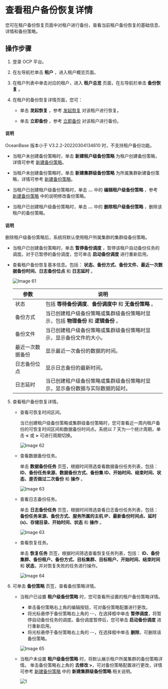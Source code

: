 # 查看租户备份恢复详情

您可在租户备份恢复页面中对租户进行备份，查看当前租户备份恢复的基础信息、详情和备份策略。

## 操作步骤

1. 登录 OCP 平台。

2. 在左导航栏单击 **租户** ，进入租户概览页面。

3. 在租户列表中单击对应的租户，进入 **租户总览** 页面，在左导航栏单击 **备份恢复** 。

4. 在租户的备份恢复详情页面，您可：

   * 单击 **发起恢复** ，参考 [发起恢复](4.initiate-a-recovery-task.md) 对该租户进行恢复。

   * 单击 **立即备份** ，参考 [立即备份](3.back-up.md) 对该租户进行备份。

  <main id="notice" type='explain'>
    <h4>说明</h4>
    <p>OceanBase 版本小于 V3.2.2-20220304134610 时，不支持租户备份功能。</p>
  </main>

   * 当租户未创建备份策略时，单击 **新建租户级备份策略** 为租户创建备份策略，详情可参考 [新建备份策略](2.create-a-backup-strategy.md)。

   * 当租户未创建备份策略时，单击 **新建集群级备份策略** 为所属集群新建备份策略，详情可参考 [新建备份策略](2.create-a-backup-strategy.md)。

   * 当租户已创建租户级备份策略时，单击 **...** 中的 **编辑租户级备份策略** ，参考 [新建备份策略](2.create-a-backup-strategy.md) 中的说明修改备份策略。

   * 当租户已创建租户级备份策略时，单击 **...** 中的 **删除租户级备份策略** ，删除该租户的备份策略。

  <main id="notice" type='explain'>
    <h4>说明</h4>
    <p>删除租户级备份策略后，系统将默认使用租户所属集群的集群级备份策略。</p>
  </main>

   * 当租户已创建备份策略时，单击 **暂停备份调度** ，暂停该租户自动备份任务的调度。对于已暂停的备份调度，您可单击 **启动备份调度** 进行重新启用。

   * 查看租户备份恢复基本信息。包括： **状态、备份方式、备份文件、最近一次数据备份时间、日志备份位点** 和 **日志延时** 。

      ![Image 61](https://help-static-aliyun-doc.aliyuncs.com/assets/img/zh-CN/7723482561/p440026.png)
  
      |    参数    |  说明  |
      |----------|---|
      | 状态       | 包括 **等待备份调度**、**备份调度中** 和 **无备份策略** 。 |
      | 备份方式     | 当已创建租户级备份策略或集群级备份策略时显示，包括 **物理备份** 和 **逻辑备份** 。 |
      | 备份文件     | 当已创建租户级备份策略或集群级备份策略时显示，显示备份文件的大小。 |
      | 最近一次数据备份 | 显示最近一次备份的数据的时间。 |
      | 日志备份位点   | 显示日志备份的最新时间。 |
      | 日志延时     | 当已创建租户级备份策略或集群级备份策略时显示，显示备份数据与实际数据的延时。 |

5. 查看租户备份恢复详情。

   * 查看可恢复时间区间。

      当已创建租户级备份策略或集群级备份策略时，您可查看近一周内租户备份的可恢复时间区间和数据备份时间点。系统以 7 天为一个统计周期，单击 **\<** 或 **\>** 可进行周期切换。

      ![Image 62](https://help-static-aliyun-doc.aliyuncs.com/assets/img/zh-CN/4996479461/p428261.png)

   * 查看数据备份任务。

      单击 **数据备份任务** 页签，根据时间筛选查看数据备份任务列表，包括：**ID、备份任务来源、数据备份方式、备份集 ID、开始时间、结束时间、状态、是否做过二次备份** 和 **操作** 。

      ![Image 63](https://obbusiness-private.oss-cn-shanghai.aliyuncs.com/doc/img/ocp/401/%E7%A7%9F%E6%88%B7%E6%95%B0%E6%8D%AE%E5%A4%87%E4%BB%BD%E4%BB%BB%E5%8A%A11.png)

   * 查看日志备份任务。

      单击 **日志备份任务** 页签，根据时间筛选查看日志备份任务列表，包括： **备份任务来源、备份方式、服务所属的主机 IP、最新备份时间点、延时(s)、存储目录、开始时间、状态** 和 **操作** 。

      ![Image 63](https://obbusiness-private.oss-cn-shanghai.aliyuncs.com/doc/img/ocp/401/%E7%A7%9F%E6%88%B7%E6%97%A5%E5%BF%97%E5%A4%87%E4%BB%BD%E4%BB%BB%E5%8A%A11.png)

   * 查看恢复任务。

      单击 **恢复任务** 页签，根据时间筛选查看恢复任务列表，包括： **ID、备份集群、备份租户、备份方式、目标集群、目标租户、开始时间、结束时间** 和 **状态**，并对恢复失败的任务进行操作。

      ![Image 64](https://obbusiness-private.oss-cn-shanghai.aliyuncs.com/doc/img/ocp/401/%E7%A7%9F%E6%88%B7%E6%81%A2%E5%A4%8D%E4%BB%BB%E5%8A%A11.png)

6. 可单击 **备份策略** 页签，查看备份策略详情。

   * 当租户已设置 **租户级备份策略** 时，您可查看所设置的租户备份策略详情。

      * 单击备份策略右上角的编辑按钮，可对备份策略配置进行更改。
      * 将光标悬停于备份策略右上角的 **···**，在选择框中单击 **暂停调度**，将暂停自动备份任务的调度。备份调度暂停后，您可单击 **启动备份调度** 进行重新启用。
      * 将光标悬停于备份策略右上角的 **···**，在选择框中单击 **删除**，可删除该备份策略。

      ![Image 65](https://obbusiness-private.oss-cn-shanghai.aliyuncs.com/doc/img/ocp/401/Image%2021.png)

   * 当租户未设置 **租户级备份策略** 时，将默认展示租户所属集群的备份策略详情。
      单击备份策略右上角的 **去修改 >**，可对备份策略配置进行更改，详情可参考 [新建备份策略](2.create-a-backup-strategy.md) 中的 **新建集群级备份策略** 相关说明。

      ![1](https://obbusiness-private.oss-cn-shanghai.aliyuncs.com/doc/img/ocp/401/%E9%9B%86%E7%BE%A4%E7%BA%A7%E5%A4%87%E4%BB%BD%E7%AD%96%E7%95%A51.png)
